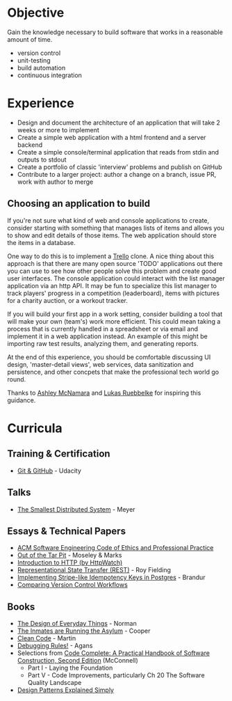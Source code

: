 
# Objective #

Gain the knowledge necessary to build software that works in a reasonable amount of time.

* version control
* unit-testing
* build automation
* continuous integration

# Experience #

* Design and document the architecture of an application that will take 2 weeks or more to implement
* Create a simple web application with a html frontend and a server backend
* Create a simple console/terminal application that reads from stdin and outputs to stdout
* Create a portfolio of classic 'interview' problems and publish on GitHub 
* Contribute to a larger project: author a change on a branch, issue PR, work with author to merge

## Choosing an application to build ##

If you're not sure what kind of web and console applications to create, consider starting with something that manages lists of items and allows you to show and edit details of those items.  The web application should store the items in a database.

One way to do this is to implement a [Trello](https://trello.com/) clone.  A nice thing about this approach is that there are many open source 'TODO' applications out there you can use to see how other people solve this problem and create good user interfaces.  The console application could interact with the list manager application via an http API.  It may be fun to specialize this list manager to track players' progress in a competition (leaderboard), items with pictures for a charity auction, or a workout tracker.

If you will build your first app in a work setting, consider building a tool that will make your own (team's) work more efficient.  This could mean taking a process that is currently handled in a spreadsheet or via email and implement it in a web application instead.  An example of this might be importing raw test results, analyzing them, and generating reports.

At the end of this experience, you should be comfortable discussing UI design, 'master-detail views', web services, data sanitization and persistence, and other concpets that make the professional tech world go round.

Thanks to [Ashley McNamara](https://twitter.com/ashleymcnamara/status/1101215785572134912) and [Lukas Ruebbelke](https://github.com/simpulton) for inspiring this guidance.

# Curricula #

## Training & Certification ##

* [Git & GitHub](https://www.udacity.com/course/how-to-use-git-and-github--ud775) - Udacity

## Talks ##

* [The Smallest Distributed System](https://www.youtube.com/watch?v=ZFBvvUlqQ6w) - Meyer

## Essays & Technical Papers ##

* [ACM Software Engineering Code of Ethics and Professional Practice](http://www.acm.org/about/se-code)
* [Out of the Tar Pit](http://shaffner.us/cs/papers/tarpit.pdf) - Moseley & Marks
* [Introduction to HTTP (by HttpWatch)](https://www.httpwatch.com/httpgallery/introduction/)
* [Representational State Transfer (REST)](https://www.ics.uci.edu/~fielding/pubs/dissertation/rest_arch_style.htm) - Roy Fielding
* [Implementing Stripe-like Idempotency Keys in Postgres](https://brandur.org/idempotency-keys) - Brandur
* [Comparing Version Control Workflows](https://www.atlassian.com/git/tutorials/comparing-workflows)

## Books ##

* [The Design of Everyday Things](https://www.amazon.com/Design-Everyday-Things-Donald-Norman/dp/1452654123) - Norman
* [The Inmates are Running the Asylum](https://www.amazon.com/Inmates-Are-Running-Asylum-Products/dp/0672326140) - Cooper
* [Clean Code](https://www.amazon.com/Clean-Code-Handbook-Software-Craftsmanship/dp/0132350882) - Martin
* [Debugging Rules!](https://www.amazon.com/exec/obidos/ASIN/0814474578/debuggingrule-20) - Agans
* Selections from [Code Complete: A Practical Handbook of Software Construction, Second Edition](https://www.amazon.com/Code-Complete-Practical-Handbook-Construction/dp/0735619670/) (McConnell)
  * Part I - Laying the Foundation
  * Part V - Code Improvements, particularly Ch 20 The Software Quality Landscape
* [Design Patterns Explained Simply](https://sourcemaking.com/design-patterns-ebook)
